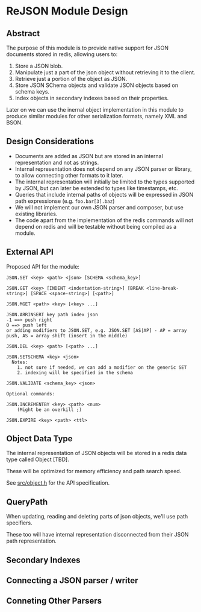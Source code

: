 # ReJSON Module Design

## Abstract

The purpose of this module is to provide native support for JSON documents stored in redis, allowing users to:

1. Store a JSON blob.
2. Manipulate just a part of the json object without retrieving it to the client.
3. Retrieve just a portion of the object as JSON.
4. Store JSON SChema objects and validate JSON objects based on schema keys.
4. Index objects in secondary indexes based on their properties.

Later on we can use the inernal object implementation in this module to produce similar modules for other serialization formats,
namely XML and BSON.

## Design Considerations

* Documents are added as JSON but are stored in an internal representation and not as strings.
* Internal representation does not depend on any JSON parser or library, to allow connecting other formats to it later.
* The internal representation will initially be limited to the types supported by JSON, but can later be extended to types like timestamps, etc.
* Queries that include internal paths of objects will be expressed in JSON path expressionse (e.g. `foo.bar[3].baz`)
* We will not implement our own JSON parser and composer, but use existing libraries.
* The code apart from the implementation of the redis commands will not depend on redis and will be testable without being compiled as a module.

## External API

Proposed API for the module:

```
JSON.SET <key> <path> <json> [SCHEMA <schema_key>]

JSON.GET <key> [INDENT <indentation-string>] [BREAK <line-break-string>] [SPACE <space-string>] [<path>]

JSON.MGET <path> <key> [<key> ...]

JSON.ARRINSERT key path index json 
-1 ==> push right
0 ==> push left
or adding modifiers to JSON.SET, e.g. JSON.SET [AS|AP] - AP = array push, AS = array shift (insert in the middle)

JSON.DEL <key> <path> [<path> ...]

JSON.SETSCHEMA <key> <json> 
  Notes:
    1. not sure if needed, we can add a modifier on the generic SET
    2. indexing will be specified in the schema

JSON.VALIDATE <schema_key> <json>

Optional commands:

JSON.INCREMENTBY <key> <path> <num>
    (Might be an overkill ;)

JSON.EXPIRE <key> <path> <ttl>    

```

## Object Data Type

The internal representation of JSON objects will be stored in a redis data type called Object [TBD].

These will be optimized for memory efficiency and path search speed. 

See [src/object.h](src/object.h) for the API specification.

## QueryPath 

When updating, reading and deleting parts of json objects, we'll use path specifiers. 

These too will have internal representation disconnected from their JSON path representation. 

## Secondary Indexes

## Connecting a JSON parser / writer

## Conneting Other Parsers 
